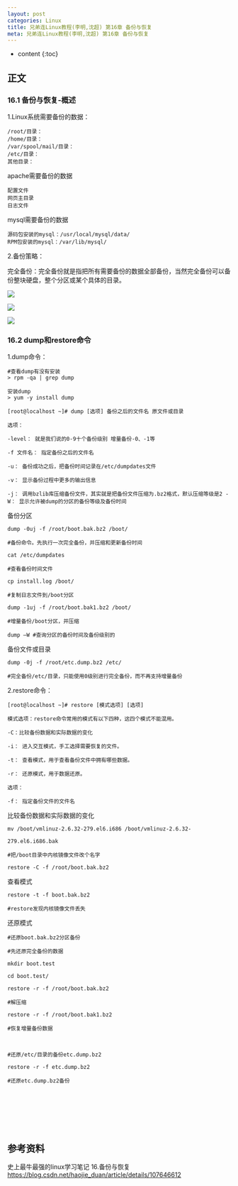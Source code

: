 ```yaml
---
layout: post
categories: Linux
title: 兄弟连Linux教程(李明,沈超) 第16章 备份与恢复
meta: 兄弟连Linux教程(李明,沈超) 第16章 备份与恢复
---
```

* content
{:toc}

## 正文

### 16.1 备份与恢复-概述

1.Linux系统需要备份的数据：

```
/root/目录：
/home/目录：
/var/spool/mail/目录：
/etc/目录：
其他目录：
```

apache需要备份的数据

```
配置文件
网页主目录
日志文件
```

mysql需要备份的数据

```
源码包安装的mysql：/usr/local/mysql/data/
RPM包安装的mysql：/var/lib/mysql/
```

2.备份策略：

完全备份：完全备份就是指把所有需要备份的数据全部备份，当然完全备份可以备份整块硬盘，整个分区或某个具体的目录。

![]({{site.baseurl}}/images/20210516/20210516182151.png)

![]({{site.baseurl}}/images/20210516/20210429114381.png)

![]({{site.baseurl}}/images/20210516/20210516182155.png)

### 16.2 dump和restore命令

1.dump命令：

```
#查看dump有没有安装
> rpm -qa | grep dump

安装dump
> yum -y install dump
```

```
[root@localhost ~]# dump [选项] 备份之后的文件名 原文件或目录

选项：

-level： 就是我们说的0-9十个备份级别 增量备份-0、-1等

-f 文件名： 指定备份之后的文件名

-u： 备份成功之后，把备份时间记录在/etc/dumpdates文件

-v： 显示备份过程中更多的输出信息

-j： 调用bzlib库压缩备份文件，其实就是把备份文件压缩为.bz2格式，默认压缩等级是2 -W： 显示允许被dump的分区的备份等级及备份时间
```

备份分区

```
dump -0uj -f /root/boot.bak.bz2 /boot/

#备份命令。先执行一次完全备份，并压缩和更新备份时间

cat /etc/dumpdates

#查看备份时间文件

cp install.log /boot/

#复制日志文件到/boot分区

dump -1uj -f /root/boot.bak1.bz2 /boot/

#增量备份/boot分区，并压缩

dump –W #查询分区的备份时间及备份级别的
```

备份文件或目录

```
dump -0j -f /root/etc.dump.bz2 /etc/

#完全备份/etc/目录，只能使用0级别进行完全备份，而不再支持增量备份
```

2.restore命令：

```
[root@localhost ~]# restore [模式选项] [选项] 

模式选项：restore命令常用的模式有以下四种，这四个模式不能混用。

-C：比较备份数据和实际数据的变化

-i： 进入交互模式，手工选择需要恢复的文件。

-t： 查看模式，用于查看备份文件中拥有哪些数据。

-r： 还原模式，用于数据还原。

选项：

-f： 指定备份文件的文件名
```

比较备份数据和实际数据的变化

```
mv /boot/vmlinuz-2.6.32-279.el6.i686 /boot/vmlinuz-2.6.32-

279.el6.i686.bak

#把/boot目录中内核镜像文件改个名字

restore -C -f /root/boot.bak.bz2 
```

查看模式

```
restore -t -f boot.bak.bz2

#restore发现内核镜像文件丢失
```

还原模式

```
#还原boot.bak.bz2分区备份

#先还原完全备份的数据

mkdir boot.test

cd boot.test/

restore -r -f /root/boot.bak.bz2

#解压缩

restore -r -f /root/boot.bak1.bz2

#恢复增量备份数据

 

#还原/etc/目录的备份etc.dump.bz2

restore -r -f etc.dump.bz2 

#还原etc.dump.bz2备份
```

<br/><br/><br/><br/><br/>
## 参考资料

史上最牛最强的linux学习笔记 16.备份与恢复 <https://blog.csdn.net/haojie_duan/article/details/107646612>



